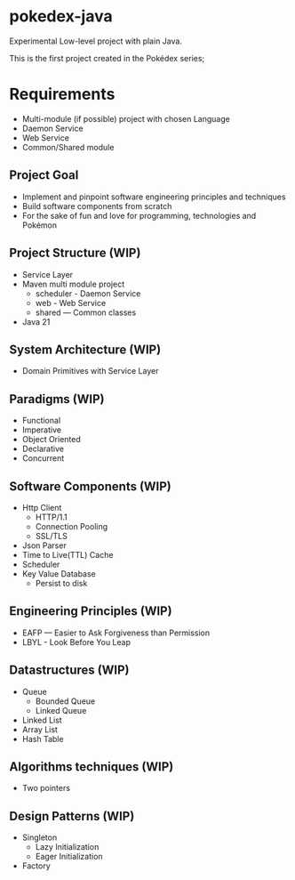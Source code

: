 # pokedex-java

Experimental Low-level project with plain Java.

This is the first project created in the Pokédex series;

# Requirements

- Multi-module (if possible) project with chosen Language
- Daemon Service
- Web Service
- Common/Shared module

## Project Goal

- Implement and pinpoint software engineering principles and techniques
- Build software components from scratch
- For the sake of fun and love for programming, technologies and Pokémon

## Project Structure (WIP)

- Service Layer
- Maven multi module project
    - scheduler - Daemon Service
    - web - Web Service
    - shared — Common classes
- Java 21

## System Architecture (WIP)

- Domain Primitives with Service Layer

## Paradigms (WIP)

- Functional
- Imperative
- Object Oriented
- Declarative
- Concurrent

## Software Components (WIP)

- Http Client
    - HTTP/1.1
    - Connection Pooling
    - SSL/TLS
- Json Parser
- Time to Live(TTL) Cache
- Scheduler
- Key Value Database
    - Persist to disk

## Engineering Principles (WIP)

- EAFP — Easier to Ask Forgiveness than Permission
- LBYL - Look Before You Leap

## Datastructures (WIP)

- Queue
    - Bounded Queue
    - Linked Queue
- Linked List
- Array List
- Hash Table

## Algorithms techniques (WIP)

- Two pointers

## Design Patterns (WIP)

- Singleton
    - Lazy Initialization
    - Eager Initialization
- Factory